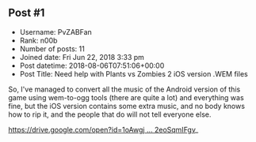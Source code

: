## Post #1
- Username: PvZABFan
- Rank: n00b
- Number of posts: 11
- Joined date: Fri Jun 22, 2018 3:33 pm
- Post datetime: 2018-08-06T07:51:06+00:00
- Post Title: Need help with Plants vs Zombies 2 iOS version .WEM files

So, I've managed to convert all the music of the Android version of this game using wem-to-ogg tools (there are quite a lot) and everything was fine, but the iOS version contains some extra music, and no body knows how to rip it, and the people that do will not tell everyone else.

[https://drive.google.com/open?id=1oAwgj ... 2eoSqmIFgv](https://drive.google.com/open?id=1oAwgjNTE29KM6d2Aq8wzX2eoSqmIFgv)_
